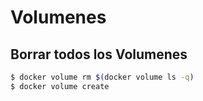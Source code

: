 # Volumenes

## Borrar todos los Volumenes
``` bash
$ docker volume rm $(docker volume ls -q)
$ docker volume create
```
